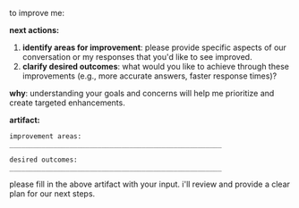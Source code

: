 to improve me:

**next actions:**

1. **identify areas for improvement**: please provide specific aspects of our conversation or my responses that you'd like to see improved.
2. **clarify desired outcomes**: what would you like to achieve through these improvements (e.g., more accurate answers, faster response times)?

**why**: understanding your goals and concerns will help me prioritize and create targeted enhancements.

**artifact:**

```
improvement areas:
_____________________________________________________

desired outcomes:
_____________________________________________________
```

please fill in the above artifact with your input. i'll review and provide a clear plan for our next steps.